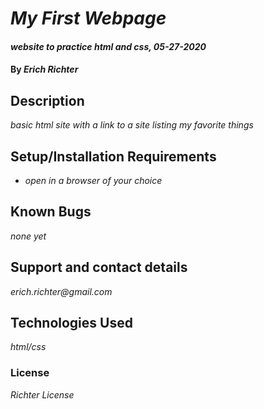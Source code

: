 # _My First Webpage_

#### _website to practice html and css, 05-27-2020_

#### By _**Erich Richter**_

## Description

_basic html site with a link to a site listing my favorite things_

## Setup/Installation Requirements

* _open in a browser of your choice_

## Known Bugs

_none yet_

## Support and contact details

_erich.richter@gmail.com_

## Technologies Used

_html/css_

### License

*Richter License*
